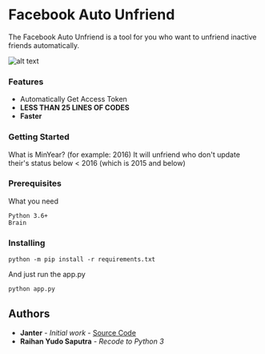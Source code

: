 # Facebook Auto Unfriend

The Facebook Auto Unfriend is a tool for you who want to unfriend inactive friends automatically.

![alt text](https://i.imgur.com/H9bUXLK.jpg "Preview")

### Features
- Automatically Get Access Token
- **LESS THAN 25 LINES OF CODES**
- **Faster**

### Getting Started
What is MinYear? (for example: 2016) It will unfriend who don't update their's status below < 2016 (which is 2015 and below)

### Prerequisites

What you need

```
Python 3.6+
Brain
```

### Installing

```
python -m pip install -r requirements.txt
```

And just run the app.py

```
python app.py
```

## Authors

* **Janter** - *Initial work* - [Source Code](https://pastebin.com/kbsCFyAs)
* **Raihan Yudo Saputra** - *Recode to Python 3*
